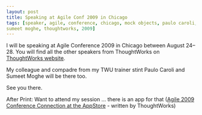 ```yaml
---
layout: post
title: Speaking at Agile Conf 2009 in Chicago
tags: [speaker, agile, conference, chicago, mock objects, paulo caroli,
sumeet moghe, thoughtworks, 2009]
---
```


I will be speaking at Agile Conference 2009 in Chicago between August
24–28. You will find all the other speakers from ThoughtWorks on
<a href="http://connect.thoughtworks.com/agile2009/">ThoughtWorks
website</a>.

My colleague and compadre from my TWU trainer stint Paulo Caroli and
Sumeet Moghe will be there too.

See you there.

After Print: Want to attend my session … there is an app for that
(<a href="http://itunes.apple.com/WebObjects/MZStore.woa/wa/viewSoftware?id=325405256&mt=8">Agile
2009 Conference Connection at the AppStore</a> - written by
ThoughtWorks)
